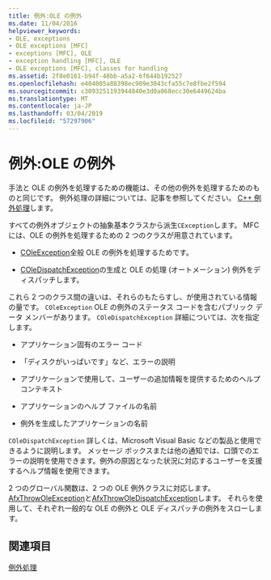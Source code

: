 ```yaml
---
title: 例外:OLE の例外
ms.date: 11/04/2016
helpviewer_keywords:
- OLE, exceptions
- OLE exceptions [MFC]
- exceptions [MFC], OLE
- exception handling [MFC], OLE
- OLE exceptions [MFC], classes for handling
ms.assetid: 2f8e0161-b94f-48bb-a5a2-6f644b192527
ms.openlocfilehash: e404005a88398ec909e3043cfa55c7e8fbe2f594
ms.sourcegitcommit: c3093251193944840e3d0a068ecc30e6449624ba
ms.translationtype: MT
ms.contentlocale: ja-JP
ms.lasthandoff: 03/04/2019
ms.locfileid: "57297906"
---
```

# <a name="exceptions-ole-exceptions"></a>例外:OLE の例外

手法と OLE の例外を処理するための機能は、その他の例外を処理するためのものと同じです。 例外処理の詳細については、記事を参照してください。 [C++ 例外処理](../cpp/cpp-exception-handling.md)します。

すべての例外オブジェクトの抽象基本クラスから派生`CException`します。 MFC には、OLE の例外を処理するための 2 つのクラスが用意されています。

- [COleException](../mfc/reference/coleexception-class.md)全般 OLE の例外を処理するためです。

- [COleDispatchException](../mfc/reference/coledispatchexception-class.md)の生成と OLE の処理 (オートメーション) 例外をディスパッチします。

これら 2 つのクラス間の違いは、それらのもたらすし、が使用されている情報の量です。 `COleException` OLE の例外のステータス コードを含むパブリック データ メンバーがあります。 `COleDispatchException` 詳細については、次を指定します。

- アプリケーション固有のエラー コード

- 「ディスクがいっぱいです」など、エラーの説明

- アプリケーションで使用して、ユーザーの追加情報を提供するためのヘルプ コンテキスト

- アプリケーションのヘルプ ファイルの名前

- 例外を生成したアプリケーションの名前

`COleDispatchException` 詳しくは、Microsoft Visual Basic などの製品と使用できるように説明します。 メッセージ ボックスまたは他の通知では、口頭でのエラーの説明を使用できます。例外の原因となった状況に対応するユーザーを支援するヘルプ情報を使用できます。

2 つのグローバル関数は、2 つの OLE 例外クラスに対応します。[AfxThrowOleException](../mfc/reference/exception-processing.md#afxthrowoleexception)と[AfxThrowOleDispatchException](../mfc/reference/exception-processing.md#afxthrowoledispatchexception)します。 それらを使用して、それぞれ一般的な OLE の例外と OLE ディスパッチの例外をスローします。

## <a name="see-also"></a>関連項目

[例外処理](../mfc/exception-handling-in-mfc.md)
